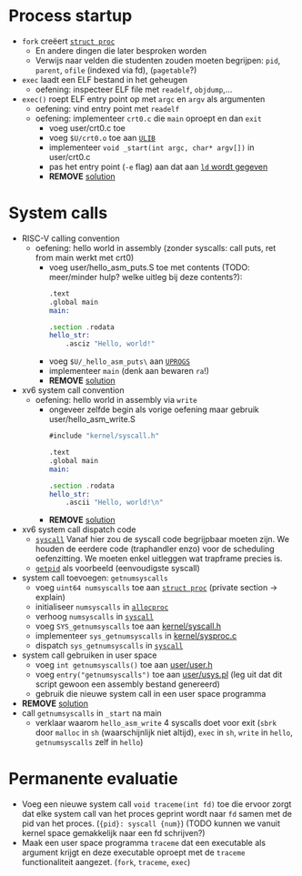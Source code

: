 # Process startup

- `fork` creëert [`struct proc`][struct proc]
    - En andere dingen die later besproken worden
    - Verwijs naar velden die studenten zouden moeten begrijpen: `pid`, `parent`, `ofile` (indexed via fd), (`pagetable`?)
- `exec` laadt een ELF bestand in het geheugen
    - oefening: inspecteer ELF file met `readelf`, `objdump`,...
- `exec()` roept ELF entry point op met `argc` en `argv` als argumenten
    - oefening: vind entry point met `readelf`
    - oefening: implementeer `crt0.c` die `main` oproept en dan `exit`
        - voeg user/crt0.c toe
        - voeg `$U/crt0.o` toe aan [`ULIB`][ULIB]
        - implementeer `void _start(int argc, char* argv[])` in user/crt0.c
        - pas het entry point (`-e` flag) aan dat aan [`ld` wordt gegeven][ld rule]
        - **REMOVE** [solution](https://github.com/besturingssystemen/xv6-solutions/commit/0f280ef88f8c2df1b7b0ee45cef6d0a5781c3f32)

# System calls

- RISC-V calling convention
    - oefening: hello world in assembly (zonder syscalls: call puts, ret from main werkt met crt0)
        - voeg user/hello_asm_puts.S toe met contents (TODO: meer/minder hulp? welke uitleg bij deze contents?):
            ```asm
            .text
            .global main
            main:

            .section .rodata
            hello_str:
                .asciz "Hello, world!"
            ```
        - voeg `$U/_hello_asm_puts\` aan [`UPROGS`][UPROGS]
        - implementeer `main` (denk aan bewaren `ra`!)
        - **REMOVE** [solution](https://github.com/besturingssystemen/xv6-solutions/commit/f5671422e83c36303acd41abd29faa49eb2eb5c3)
- xv6 system call convention
    - oefening: hello world in assembly via `write`
        - ongeveer zelfde begin als vorige oefening maar gebruik user/hello_asm_write.S
            ```asm
            #include "kernel/syscall.h"

            .text
            .global main
            main:

            .section .rodata
            hello_str:
                .ascii "Hello, world!\n"
            ```
        - **REMOVE** [solution](https://github.com/besturingssystemen/xv6-solutions/commit/b3b23725a8ecd62b54e67dfaf1acab4fbc5ead5f)
- xv6 system call dispatch code
    - [`syscall`][syscall]
      Vanaf hier zou de syscall code begrijpbaar moeten zijn.
      We houden de eerdere code (traphandler enzo) voor de scheduling oefenzitting.
      We moeten enkel uitleggen wat trapframe precies is.
    - [`getpid`][sys_getpid] als voorbeeld (eenvoudigste syscall)
- system call toevoegen: `getnumsyscalls`
    - voeg `uint64 numsyscalls` toe aan [`struct proc`][struct proc] (private section -> explain)
    - initialiseer `numsyscalls` in [`allocproc`][allocproc]
    - verhoog `numsyscalls` in [`syscall`][syscall]
    - voeg `SYS_getnumsyscalls` toe aan [kernel/syscall.h][syscall.h]
    - implementeer `sys_getnumsyscalls` in [kernel/sysproc.c][sysproc.c]
    - dispatch `sys_getnumsyscalls` in [`syscall`][syscall]
- system call gebruiken in user space
    - voeg `int getnumsyscalls()` toe aan [user/user.h][user.h]
    - voeg `entry("getnumsyscalls")` toe aan [user/usys.pl][usys.pl] (leg uit dat dit script gewoon een assembly bestand genereerd)
    - gebruik die nieuwe system call in een user space programma
- **REMOVE** [solution](https://github.com/besturingssystemen/xv6-solutions/commit/fc2ac55f12d039b83a6068f9e3b9f08fd442b44c)
- call `getnumsyscalls` in `_start` na main
    - verklaar waarom `hello_asm_write` 4 syscalls doet voor exit (`sbrk` door `malloc` in `sh` (waarschijnlijk niet altijd), `exec` in `sh`, `write` in `hello`, `getnumsyscalls` zelf in `hello`)

# Permanente evaluatie

- Voeg een nieuwe system call `void traceme(int fd)` toe die ervoor zorgt dat elke system call van het proces geprint wordt naar `fd` samen met de pid van het proces. (`{pid}: syscall {num}`)
  (TODO kunnen we vanuit kernel space gemakkelijk naar een fd schrijven?)
- Maak een user space programma `traceme` dat een executable als argument krijgt en deze executable oproept met de `traceme` functionaliteit aangezet. (`fork`, `traceme`, `exec`)


[struct proc]: https://github.com/besturingssystemen/xv6-riscv/blob/280d2aa694114e7a6e7eb2a9c4f62e3c314983c6/kernel/proc.h#L86
[syscall]: https://github.com/besturingssystemen/xv6-riscv/blob/280d2aa694114e7a6e7eb2a9c4f62e3c314983c6/kernel/syscall.c#L133
[syscall.h]: https://github.com/besturingssystemen/xv6-riscv/blob/280d2aa694114e7a6e7eb2a9c4f62e3c314983c6/kernel/syscall.h
[allocproc]: https://github.com/besturingssystemen/xv6-riscv/blob/280d2aa694114e7a6e7eb2a9c4f62e3c314983c6/kernel/proc.c#L100
[sys_getpid]: https://github.com/besturingssystemen/xv6-riscv/blob/280d2aa694114e7a6e7eb2a9c4f62e3c314983c6/kernel/sysproc.c#L21
[sysproc.c]: https://github.com/besturingssystemen/xv6-riscv/blob/280d2aa694114e7a6e7eb2a9c4f62e3c314983c6/kernel/sysproc.c
[user.h]: https://github.com/besturingssystemen/xv6-riscv/blob/280d2aa694114e7a6e7eb2a9c4f62e3c314983c6/user/user.h
[usys.pl]: https://github.com/besturingssystemen/xv6-riscv/blob/280d2aa694114e7a6e7eb2a9c4f62e3c314983c6/user/usys.pl
[ULIB]: https://github.com/besturingssystemen/xv6-riscv/blob/2baca184bce1e0d11f55460a6b8ec0c260f08a10/Makefile#L92
[ld rule]: https://github.com/besturingssystemen/xv6-riscv/blob/2baca184bce1e0d11f55460a6b8ec0c260f08a10/Makefile#L95
[UPROGS]: https://github.com/besturingssystemen/xv6-riscv/blob/4edbcfd22ccadded04c36aeef8872c5ab4a92f28/Makefile#L120
